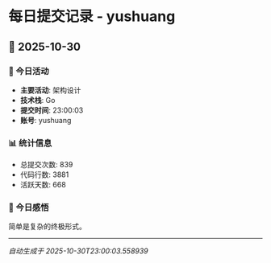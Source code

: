 # 每日提交记录 - yushuang

## 📅 2025-10-30

### 🎯 今日活动
- **主要活动**: 架构设计
- **技术栈**: Go
- **提交时间**: 23:00:03
- **账号**: yushuang

### 📊 统计信息
- 总提交次数: 839
- 代码行数: 3881
- 活跃天数: 668

### 💭 今日感悟
简单是复杂的终极形式。

---
*自动生成于 2025-10-30T23:00:03.558939*
